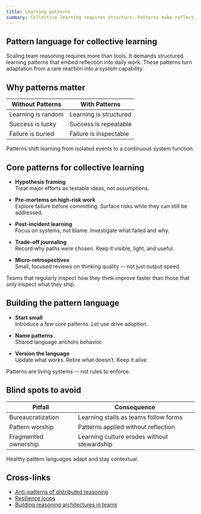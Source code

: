 ```yaml
---
title: Learning patterns
summary: Collective learning requires structure. Patterns make reflection repeatable and reasoning scalable across teams.
---
```


## Pattern language for collective learning

Scaling team reasoning requires more than tools. It demands structured learning patterns that embed reflection into daily work. These patterns turn adaptation from a rare reaction into a system capability.

## Why patterns matter

| Without Patterns   | With Patterns           |
| ------------------ | ----------------------- |
| Learning is random | Learning is structured  |
| Success is lucky   | Success is repeatable   |
| Failure is buried  | Failure is inspectable  |

Patterns shift learning from isolated events to a continuous system function.

## Core patterns for collective learning

- **Hypothesis framing**  
  Treat major efforts as testable ideas, not assumptions.

- **Pre-mortems on high-risk work**  
  Explore failure before committing. Surface risks while they can still be addressed.

- **Post-incident learning**  
  Focus on systems, not blame. Investigate what failed and why.

- **Trade-off journaling**  
  Record why paths were chosen. Keep it visible, light, and useful.

- **Micro-retrospectives**  
  Small, focused reviews on thinking quality -- not just output speed.

Teams that regularly inspect how they think improve faster than those that only inspect what they ship.

## Building the pattern language

- **Start small**  
  Introduce a few core patterns. Let use drive adoption.

- **Name patterns**  
  Shared language anchors behavior.

- **Version the language**  
  Update what works. Retire what doesn’t. Keep it alive.

Patterns are living systems -- not rules to enforce.

## Blind spots to avoid

| Pitfall                       | Consequence                                 |
| ---------------------------- | -------------------------------------------- |
| Bureaucratization            | Learning stalls as teams follow forms        |
| Pattern worship              | Patterns applied without reflection          |
| Fragmented ownership         | Learning culture erodes without stewardship  |

Healthy pattern languages adapt and stay contextual.

## Cross-links

- [Anti-patterns of distributed reasoning](Anti-patterns%20of%20Distributed%20Reasoning.md)  
- [Resilience loops](../systems-under-drift/Resilience%20loops.md)  
- [Building reasoning architectures in teams](Building%20Reasoning%20Architectures%20in%20Teams.md)
